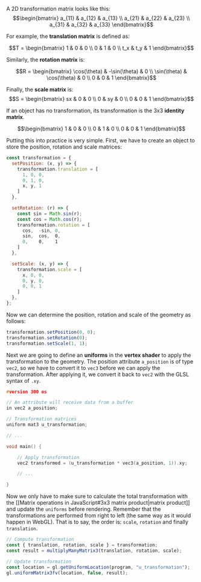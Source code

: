 A 2D transformation matrix looks like this:
$$\begin{bmatrix} a_{11} & a_{12} & a_{13} \\ a_{21} & a_{22} & a_{23} \\ a_{31} & a_{32} & a_{33} \end{bmatrix}$$

For example, the **translation matrix** is defined as: 

$$T = \begin{bmatrix} 1 & 0 & 0 \\  0 &  1 &  0 \\  t_x &   t_y &  1 \end{bmatrix}$$

Similarly, the **rotation matrix** is:

$$R = \begin{bmatrix} \cos(\theta) & -\sin(\theta) & 0 \\  \sin(\theta) &  \cos(\theta) &  0 \\  0 &  0 &  1 \end{bmatrix}$$

Finally, the **scale matrix** is:
$$S = \begin{bmatrix} sx & 0 & 0 \\  0 &  sy &  0 \\  0 & 0 &  1 \end{bmatrix}$$


If an object has no transformation, its transformation is the 3x3 **identity matrix**.

$$\begin{bmatrix} 1 & 0 & 0 \\  0 &  1 &  0 \\  0 & 0 &  1 \end{bmatrix}$$

Putting this into practice is very simple. First, we have to create an object to store the position, rotation and scale matrices:

```js
const transformation = {
  setPosition: (x, y) => {
    transformation.translation = [
      1, 0, 0,  
      0, 1, 0,  
      x, y, 1
    ]
  },

  setRotation: (r) => {
    const sin = Math.sin(r);
    const cos = Math.cos(r);
    transformation.rotation = [
      cos,  -sin, 0,  
      sin,  cos,  0,  
      0,    0,    1
    ]
  },

  setScale: (x, y) => {
    transformation.scale = [
      x, 0, 0,  
      0, y, 0,  
      0, 0, 1
    ]
  },
};
```

Now we can determine the position, rotation and scale of the geometry as follows:

```js
transformation.setPosition(0, 0);
transformation.setRotation(0);
transformation.setScale(1, 1);
```

Next we are going to define an **uniforms** in the **vertex shader** to apply the transformation to the geometry. The position attribute `a_position` is of type `vec2`, so we have to convert it to `vec3` before we can apply the transformation. After applying it, we convert it back to `vec2` with the GLSL syntax of `.xy`.

```c
#version 300 es

// An attribute will receive data from a buffer
in vec2 a_position;

// Transformation matrices
uniform mat3 u_transformation;

// ...

void main() {

    // Apply transformation
    vec2 transformed = (u_transformation * vec3(a_position, 1)).xy; 

    // ...

}
```

Now we only have to make sure to calculate the total transformation with the [[Matrix operations in JavaScript#3x3 matrix product|matrix product]] and update the `uniforms` before rendering. Remember that the transformations are performed from right to left (the same way as it would happen in WebGL). That is to say, the order is: `scale`, `rotation` and finally `translation`.

```js
// Compute transformation
const { translation, rotation, scale } = transformation;
const result = multiplyManyMatrix3(translation, rotation, scale);

// Update transformation
const location = gl.getUniformLocation(program, "u_transformation");
gl.uniformMatrix3fv(location, false, result);
```

